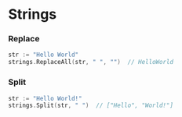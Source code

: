 # Strings

### Replace
```go
str := "Hello World"
strings.ReplaceAll(str, " ", "")  // HelloWorld
```

### Split
```go
str := "Hello World!"
strings.Split(str, " ")  // ["Hello", "World!"]
```

